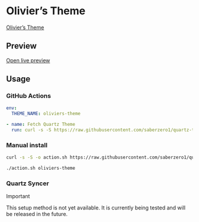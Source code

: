 # Olivier’s Theme

[Olivier’s Theme](https://github.com/OlivierPS)

## Preview

[Open live preview](https://quartz-themes.github.io/oliviers-theme/)

## Usage

### GitHub Actions

```yaml
env:
  THEME_NAME: oliviers-theme
```

```yaml
- name: Fetch Quartz Theme
  run: curl -s -S https://raw.githubusercontent.com/saberzero1/quartz-themes/master/action.sh | bash -s -- $THEME_NAME
```

### Manual install

```bash
curl -s -S -o action.sh https://raw.githubusercontent.com/saberzero1/quartz-themes/master/action.sh

./action.sh oliviers-theme
```

### Quartz Syncer

> [!IMPORTANT]
> This setup method is not yet available. It is currently being tested and will be released in the future.
